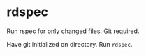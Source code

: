 # rdspec
Run rspec for only changed files. Git required.

Have git initialized on directory.
Run `rdspec`.
